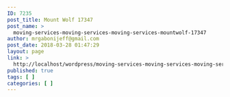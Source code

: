 ```yaml
---
ID: 7235
post_title: Mount Wolf 17347
post_name: >
  moving-services-moving-services-moving-services-mountwolf-17347
author: mrgabonijeff@gmail.com
post_date: 2018-03-28 01:47:29
layout: page
link: >
  http://localhost/wordpress/moving-services-moving-services-moving-services-mountwolf-17347/
published: true
tags: [ ]
categories: [ ]
---
```

